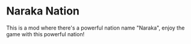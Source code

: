 # Naraka Nation
This is a mod where there's a powerful nation name "Naraka", enjoy the game with this powerful nation!
